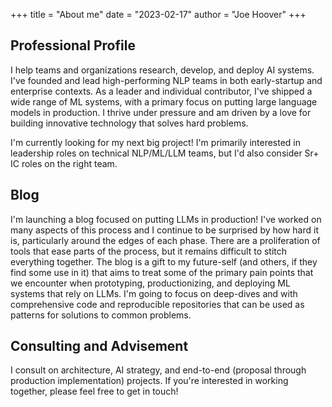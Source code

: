 +++
title = "About me"
date = "2023-02-17"
author = "Joe Hoover"
+++

## Professional Profile

I help teams and organizations research, develop, and deploy AI systems. I've founded and lead high-performing NLP teams in both early-startup and enterprise contexts. As a leader and individual contributor, I've shipped a wide range of ML systems, with a primary focus on putting large language models in production. I thrive under pressure and am driven by a love for building innovative technology that solves hard problems.

I'm currently looking for my next big project! I'm primarily interested in leadership roles on technical NLP/ML/LLM teams, but I'd also consider Sr+ IC roles on the right team. 

## Blog

I'm launching a blog focused on putting LLMs in production! I've worked on many aspects of this process and I continue to be surprised by how hard it is, particularly around the edges of each phase. There are a proliferation of tools that ease parts of the process, but it remains difficult to stitch everything together. The blog is a gift to my future-self (and others, if they find some use in it) that aims to treat some of the primary pain points that we encounter when prototyping, productionizing, and deploying ML systems that rely on LLMs. I'm going to focus on deep-dives and with comprehensive code and reproducible repositories that can be used as patterns for solutions to common problems. 

## Consulting and Advisement

I consult on architecture, AI strategy, and end-to-end (proposal through production implementation) projects. If you're interested in working together, please feel free to get in touch!
